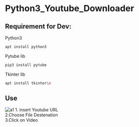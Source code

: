 # Python3_Youtube_Downloader

## Requirement for Dev: 
Python3 
```bash
apt install python3
```
Pytube lib
```bash
pip3 install pytube
```
Tkinter lib

```bash
apt install tkinter\n
```
## Use
<img src="https://i.ibb.co/vwDrNKW/a1.png" alt="a1" border="0">
1. insert Youtube URL <br>
2.Choose File Destenation <br>
3.Click on Video <br>

